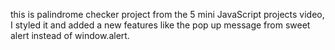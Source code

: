 this is palindrome checker project from the 5 mini JavaScript projects video,
I styled it and added a new features like the pop up message from sweet alert instead of window.alert.
